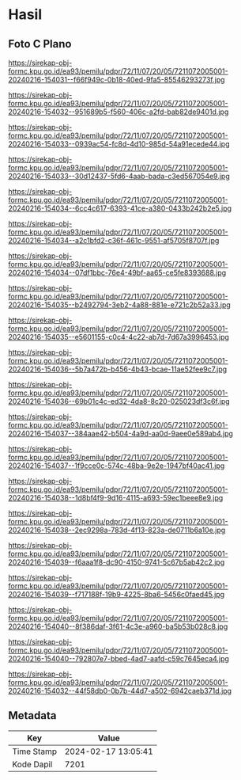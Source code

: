 # Hasil

## Foto C Plano

https://sirekap-obj-formc.kpu.go.id/ea93/pemilu/pdpr/72/11/07/20/05/7211072005001-20240216-154031--f66f949c-0b18-40ed-9fa5-85546293273f.jpg

https://sirekap-obj-formc.kpu.go.id/ea93/pemilu/pdpr/72/11/07/20/05/7211072005001-20240216-154032--951689b5-f560-406c-a2fd-bab82de9401d.jpg

https://sirekap-obj-formc.kpu.go.id/ea93/pemilu/pdpr/72/11/07/20/05/7211072005001-20240216-154033--0939ac54-fc8d-4d10-985d-54a91ecede44.jpg

https://sirekap-obj-formc.kpu.go.id/ea93/pemilu/pdpr/72/11/07/20/05/7211072005001-20240216-154033--30d12437-5fd6-4aab-bada-c3ed567054e9.jpg

https://sirekap-obj-formc.kpu.go.id/ea93/pemilu/pdpr/72/11/07/20/05/7211072005001-20240216-154034--6cc4c617-6393-41ce-a380-0433b242b2e5.jpg

https://sirekap-obj-formc.kpu.go.id/ea93/pemilu/pdpr/72/11/07/20/05/7211072005001-20240216-154034--a2c1bfd2-c36f-461c-9551-af5705f8707f.jpg

https://sirekap-obj-formc.kpu.go.id/ea93/pemilu/pdpr/72/11/07/20/05/7211072005001-20240216-154034--07df1bbc-76e4-49bf-aa65-ce5fe8393688.jpg

https://sirekap-obj-formc.kpu.go.id/ea93/pemilu/pdpr/72/11/07/20/05/7211072005001-20240216-154035--b2492794-3eb2-4a88-881e-e721c2b52a33.jpg

https://sirekap-obj-formc.kpu.go.id/ea93/pemilu/pdpr/72/11/07/20/05/7211072005001-20240216-154035--e5601155-c0c4-4c22-ab7d-7d67a3996453.jpg

https://sirekap-obj-formc.kpu.go.id/ea93/pemilu/pdpr/72/11/07/20/05/7211072005001-20240216-154036--5b7a472b-b456-4b43-bcae-11ae52fee9c7.jpg

https://sirekap-obj-formc.kpu.go.id/ea93/pemilu/pdpr/72/11/07/20/05/7211072005001-20240216-154036--69b01c4c-ed32-4da8-8c20-025023df3c6f.jpg

https://sirekap-obj-formc.kpu.go.id/ea93/pemilu/pdpr/72/11/07/20/05/7211072005001-20240216-154037--384aae42-b504-4a9d-aa0d-9aee0e589ab4.jpg

https://sirekap-obj-formc.kpu.go.id/ea93/pemilu/pdpr/72/11/07/20/05/7211072005001-20240216-154037--1f9cce0c-574c-48ba-9e2e-1947bf40ac41.jpg

https://sirekap-obj-formc.kpu.go.id/ea93/pemilu/pdpr/72/11/07/20/05/7211072005001-20240216-154038--1d8bf4f9-9d16-4115-a693-59ec1beee8e9.jpg

https://sirekap-obj-formc.kpu.go.id/ea93/pemilu/pdpr/72/11/07/20/05/7211072005001-20240216-154038--2ec9298a-783d-4f13-823a-de0711b6a10e.jpg

https://sirekap-obj-formc.kpu.go.id/ea93/pemilu/pdpr/72/11/07/20/05/7211072005001-20240216-154039--f6aaa1f8-dc90-4150-9741-5c67b5ab42c2.jpg

https://sirekap-obj-formc.kpu.go.id/ea93/pemilu/pdpr/72/11/07/20/05/7211072005001-20240216-154039--f717188f-19b9-4225-8ba6-5456c0faed45.jpg

https://sirekap-obj-formc.kpu.go.id/ea93/pemilu/pdpr/72/11/07/20/05/7211072005001-20240216-154040--8f386daf-3f61-4c3e-a960-ba5b53b028c8.jpg

https://sirekap-obj-formc.kpu.go.id/ea93/pemilu/pdpr/72/11/07/20/05/7211072005001-20240216-154040--792807e7-bbed-4ad7-aafd-c59c7645eca4.jpg

https://sirekap-obj-formc.kpu.go.id/ea93/pemilu/pdpr/72/11/07/20/05/7211072005001-20240216-154032--44f58db0-0b7b-44d7-a502-6942caeb371d.jpg


## Metadata

| Key        | Value               |
| ---------- | ------------------- |
| Time Stamp | 2024-02-17 13:05:41 |
| Kode Dapil | 7201                |




